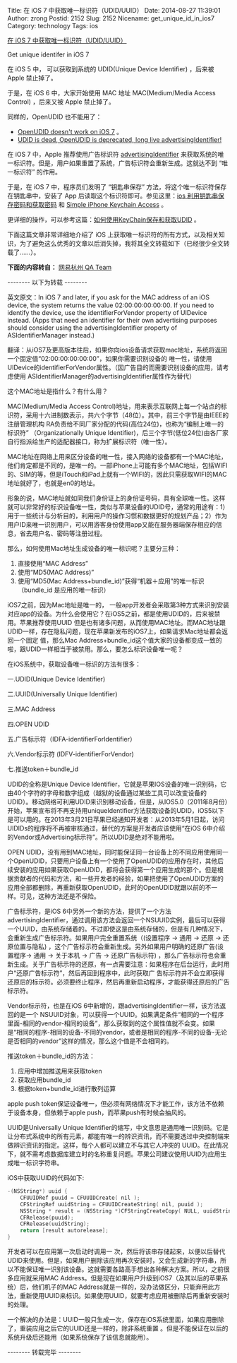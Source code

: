 Title: 在 iOS 7 中获取唯一标识符（UDID/UUID）
Date: 2014-08-27 11:39:01
Author: zrong
Postid: 2152
Slug: 2152
Nicename: get_unique_id_in_ios7
Category: technology
Tags: ios

[在 iOS 7 中获取唯一标识符（UDID/UUID）](http://zengrong.net/post/2152.htm)

Get unique identifer in iOS 7

在 iOS 5 中， 可以获取到系统的 UDID(Unique Device Identifier) ，后来被 Apple 禁止掉了。

于是，在 iOS 6 中，大家开始使用 MAC 地址  MAC(Medium/Media Access Control) ，后来又被 Apple 禁止掉了。

同样的，OpenUDID 也不能用了：

* [OpenUDID doesn't work on iOS 7][1] 。
* [UDID is dead, OpenUDID is deprecated, long live advertisingIdentifier!][2]

在 iOS 7 中，Apple 推荐使用广告标识符 [advertisingIdentifier][3] 来获取系统的唯一标识符。但是，用户如果重置了系统，广告标识符会重新生成。这就达不到 “唯一标识符” 的作用。

于是，在 iOS 7 中，程序员们发明了 “钥匙串保存” 方法，将这个唯一标识符保存在钥匙串中，安装了 App 后读取这个标识符即可。参见这里：[ios 利用钥匙串保存密码和获取密码][5] 和 [Simple iPhone Keychain Access][4] 。

更详细的操作，可以参考这篇：[如何使用KeyChain保存和获取UDID][6] 。

下面这篇文章非常详细地介绍了 iOS 上获取唯一标识符的所有方式，以及相关知识，为了避免这么优秀的文章以后消失掉，我将其全文转载如下（已经很少全文转载了……）。<!--more-->

**下面的内容转自：** [网易杭州 QA Team][7]

-------- 以下为转载 --------

英文原文：In iOS 7 and later, if you ask for the MAC address of an iOS device, the system returns the value 02:00:00:00:00:00. If you need to identify the device, use the identifierForVendor property of UIDevice instead. (Apps that need an identifier for their own advertising purposes should consider using the advertisingIdentifier property of ASIdentifierManager instead.)

翻译：从iOS7及更高版本往后，如果你向ios设备请求获取mac地址，系统将返回一个固定值“02:00:00:00:00:00”，如果你需要识别设备的 唯一性，请使用UIDevice的identifierForVendor属性。（因广告目的而需要识别设备的应用，请考虑使用 ASIdentifierManager的advertisingIdentifier属性作为替代）

这个MAC地址是指什么？有什么用？

MAC(Medium/Media Access Control)地址，用来表示互联网上每一个站点的标识符，采用十六进制数表示，共六个字节（48位）。其中，前三个字节是由IEEE的注册管理机构 RA负责给不同厂家分配的代码(高位24位)，也称为“编制上唯一的标识符” （Organizationally Unique Identifier)，后三个字节(低位24位)由各厂家自行指派给生产的适配器接口，称为扩展标识符（唯一性）。

MAC地址在网络上用来区分设备的唯一性，接入网络的设备都有一个MAC地址，他们肯定都是不同的，是唯一的。一部iPhone上可能有多个MAC地址，包括WIFI的、SIM的等，但是iTouch和iPad上就有一个WIFI的，因此只需获取WIFI的MAC地址就好了，也就是en0的地址。

形象的说，MAC地址就如同我们身份证上的身份证号码，具有全球唯一性。这样就可以非常好的标识设备唯一性，类似与苹果设备的UDID号，通常的用途有：1）用于一些统计与分析目的，利用用户的操作习惯和数据更好的规划产品；2）作为用户ID来唯一识别用户，可以用游客身份使用app又能在服务器端保存相应的信息，省去用户名、密码等注册过程。

那么，如何使用Mac地址生成设备的唯一标识呢？主要分三种：

1. 直接使用“MAC Address”
1. 使用“MD5(MAC Address)”
1. 使用“MD5(Mac Address+bundle_id)”获得“机器＋应用”的唯一标识（bundle_id 是应用的唯一标识）

iOS7之前，因为Mac地址是唯一的， 一般app开发者会采取第3种方式来识别安装对应app的设备。为什么会使用它？在iOS5之前，都是使用UDID的，后来被禁用。苹果推荐使用UUID 但是也有诸多问题，从而使用MAC地址。而MAC地址跟UDID一样，存在隐私问题，现在苹果新发布的iOS7上，如果请求Mac地址都会返回一个固定 值，那么Mac Address+bundle_id这个值大家的设备都变成一致的啦，跟UDID一样相当于被禁用。那么，要怎么标识设备唯一呢？

在iOS系统中，获取设备唯一标识的方法有很多：

一.UDID(Unique Device Identifier)

二.UUID(Universally Unique Identifier)

三.MAC Address

四.OPEN UDID

五.广告标示符（IDFA-identifierForIdentifier）

六.Vendor标示符 (IDFV-identifierForVendor)

七.推送token＋bundle_id

UDID的全称是Unique Device Identifier，它就是苹果IOS设备的唯一识别码，它由40个字符的字母和数字组成（越狱的设备通过某些工具可以改变设备的UDID）。移动网络可利用UDID来识别移动设备，但是，从IOS5.0（2011年8月份）开始，苹果宣布将不再支持用uniqueIdentifier方法获取设备的UDID，iOS5以下是可以用的。在2013年3月21日苹果已经通知开发者：从2013年5月1日起，访问UIDIDs的程序将不再被审核通过，替代的方案是开发者应该使用“在iOS 6中介绍的Vendor或Advertising标示符”。所以UDID是绝对不能用啦。


OPEN UDID，没有用到MAC地址，同时能保证同一台设备上的不同应用使用同一个OpenUDID，只要用户设备上有一个使用了OpenUDID的应用存在时，其他后续安装的应用如果获取OpenUDID，都将会获得第一个应用生成的那个。但是根据贡献者的代码和方法，和一些开发者的经验，如果把使用了OpenUDID方案的应用全部都删除，再重新获取OpenUDID，此时的OpenUDID就跟以前的不一样。可见，这种方法还是不保险。


广告标示符，是iOS 6中另外一个新的方法，提供了一个方法advertisingIdentifier，通过调用该方法会返回一个NSUUID实例，最后可以获得一个UUID，由系统存储着的。不过即使这是由系统存储的，但是有几种情况下，会重新生成广告标示符。如果用户完全重置系统（(设置程序 -> 通用 -> 还原 -> 还原位置与隐私) ，这个广告标示符会重新生成。另外如果用户明确的还原广告(设置程序-> 通用 -> 关于本机 -> 广告 -> 还原广告标示符) ，那么广告标示符也会重新生成。关于广告标示符的还原，有一点需要注意：如果程序在后台运行，此时用户“还原广告标示符”，然后再回到程序中，此时获取广 告标示符并不会立即获得还原后的标示符。必须要终止程序，然后再重新启动程序，才能获得还原后的广告标示符。


Vendor标示符，也是在iOS 6中新增的，跟advertisingIdentifier一样，该方法返回的是一个 NSUUID对象，可以获得一个UUID。如果满足条件“相同的一个程序里面-相同的vendor-相同的设备”，那么获取到的这个属性值就不会变。如果是“相同的程序-相同的设备-不同的vendor，或者是相同的程序-不同的设备-无论是否相同的vendor”这样的情况，那么这个值是不会相同的。

推送token＋bundle_id的方法：

1. 应用中增加推送用来获取token
1. 获取应用bundle_id
1. 根据token+bundle_id进行散列运算

apple push token保证设备唯一，但必须有网络情况下才能工作，该方法不依赖于设备本身，但依赖于apple push，而苹果push有时候会抽风的。

UUID是Universally Unique Identifier的缩写，中文意思是通用唯一识别码。它是让分布式系统中的所有元素，都能有唯一的辨识资讯，而不需要透过中央控制端来做辨识资讯的指定。这样，每个人都可以建立不与其它人冲突的 UUID。在此情况下，就不需考虑数据库建立时的名称重复问题。苹果公司建议使用UUID为应用生成唯一标识字符串。

iOS中获取UUID的代码如下: 

``` objective-C
-(NSString*) uuid {  
    CFUUIDRef puuid = CFUUIDCreate( nil );  
    CFStringRef uuidString = CFUUIDCreateString( nil, puuid );  
    NSString * result = (NSString *)CFStringCreateCopy( NULL, uuidString);  
    CFRelease(puuid);  
    CFRelease(uuidString);  
    return [result autorelease];  
}
```

开发者可以在应用第一次启动时调用一 次，然后将该串存储起来，以便以后替代UDID来使用。但是，如果用户删除该应用再次安装时，又会生成新的字符串，所以不能保证唯一识别该设备。这就需要各路高手想出各种解决方案。所以，之前很多应用就采用MAC Address。但是现在如果用户升级到iOS7（及其以后的苹果系统）后，他们机子的MAC Address就是一样的，没办法做区分，只能弃用此方法，重新使用UUID来标识。如果使用UUID，就要考虑应用被删除后再重新安装时的处理。

一个解决的办法是：UUID一般只生成一次，保存在iOS系统里面，如果应用删除了，重装应用之后它的UUID还是一样的，除非系统重置 。但是不能保证在以后的系统升级后还能用（如果系统保存了该信息就能用）。

-------- 转载完毕 --------

[1]: https://github.com/ylechelle/OpenUDID/issues/53
[2]: http://blog.appsfire.com/udid-is-dead-openudid-is-deprecated-long-live-advertisingidentifier/
[3]: https://developer.apple.com/library/ios/documentation/AdSupport/Reference/ASIdentifierManager_Ref/ASIdentifierManager.html
[4]: http://useyourloaf.com/blog/2010/03/29/simple-iphone-keychain-access.html
[5]: http://blog.csdn.net/marujunyy/article/details/8466364
[6]: http://www.cnblogs.com/smileEvday/p/UDID.html
[7]: http://qa.blog.163.com/blog/static/19014700220136115218919/
